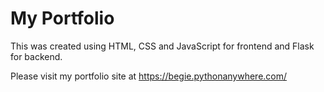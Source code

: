 # My Portfolio

This was created using HTML, CSS and JavaScript for frontend and Flask for backend.

Please visit my portfolio site at https://begie.pythonanywhere.com/
